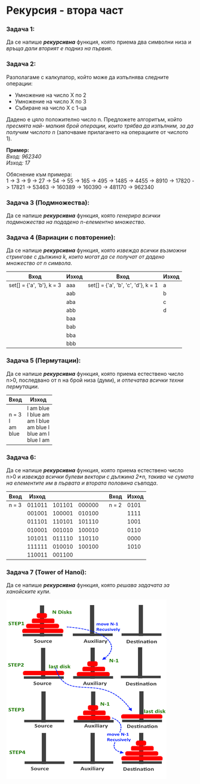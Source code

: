 # Рекурсия - втора част

### Задача 1:
Да се напише ***рекурсивна*** функция, която приема два символни низа и *връща дали вторият е подниз на първия*.  

### Задача 2:
Разполагаме с калкулатор, който може да изпълнява следните операции:

- Умножение на число X по 2
- Умножение на число X по 3
- Събиране на число X с 1-ца

Дадено е цяло положително число n. Предложете алгоритъм, който *пресмята най- малкия брой операции, които трябва да изпълним, за да получим числото n* (започваме прилагането на операциите от числото 1).  

**Пример:**  
*Вход: 962340  
Изход: 17*  

Обяснение към примера:  
1 -> 3 -> 9 -> 27 -> 54 -> 55 -> 165 -> 495 -> 1485 -> 4455 -> 8910 -> 17820 -> 17821 -> 53463 -> 160389 -> 160390 -> 481170 -> 962340  

### Задача 3 (Подмножества):
Да се напише ***рекурсивна*** функция, която *генерира всички подмножества на подадено n-елементно множество*.  

### Задача 4 (Вариации с повторение):
Да се напише ***рекурсивна*** функция, която *извежда всички възможни стрингове с дължина k, които могат да се получат от дадено множество от n символа*.  

|Вход|Изход|Вход|Изход|
|--|--|--|--|
|set[] = {'a', 'b'}, k = 3|aaa|set[] = {'a', 'b', 'c', 'd'}, k = 1|a|
||aab||b|
||aba||c|
||abb||d|
||baa|
||bab|
||bba|
||bbb|  

### Задача 5 (Пермутации):
Да се напише ***рекурсивна*** функция, която приема естествено число n>0, последвано от n на брой низа (думи), и *отпечатва всички техни пермутации*.  

|Вход|Изход|
|--|--|
|n = 3 <div> I <div> am <div> blue|I am blue <div> I blue am <div> am I blue <div> am blue I <div> blue am I <div> blue I am|

### Задача 6:
Да се напише ***рекурсивна*** функция, която приема естествено число n>0 и *извежда всички булеви вектори с дължина 2\*n, такива че сумата на елементите им в първата и втората половина съвпада*.  

|Вход|Изход||||Вход|Изход|
|--|--|--|--|--|--|--|
|n = 3|011011|101101|000000||n = 2|0101|
||001001|100001|010100|||1111|
||011101|110101|101110|||1001|
||010001|001010|100010|||0110|
||101011|011110|110110|||0000|
||111111|010010|100100|||1010|
||110011|001100|||

### Задача 7 (Tower of Hanoi):
Да се напише ***рекурсивна*** функция, която *решава задачата за ханойските кули*.  

![alt_text](https://github.com/MariaGrozdeva/Introduction_to_programming_FMI/blob/main/C/Sem_12/images/Tower-Of-Hanoi.png)
